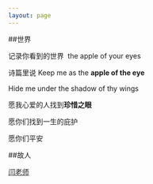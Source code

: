 ```yaml
---
layout: page
---
```


##世界

记录你看到的世界  the apple of your eyes 

诗篇里说 Keep me as the **apple of the eye**

Hide me under the shadow of thy wings

愿我心爱的人找到**珍惜之眼** 

愿你们找到一生的庇护

愿你们平安


##故人

[闫老师](http://urbem.org/)
